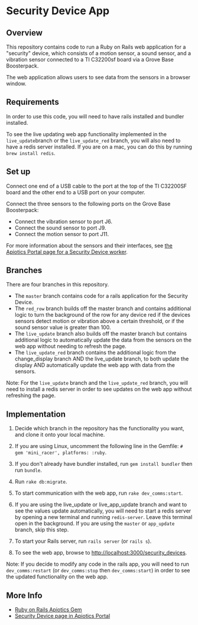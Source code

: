 # Security Device App

## Overview

This repository contains code to run a Ruby on Rails web application for a "security" device, which consists of a motion sensor, a sound sensor, and a vibration sensor connected to a TI C32200sf board via a Grove Base Boosterpack.

The web application allows users to see data from the sensors in a browser window.

## Requirements

In order to use this code, you will need to have rails installed and bundler installed.

To see the live updating web app functionality implemented in the `live_update`branch or the `live_update_red` branch, you will also need to have a redis server installed. If you are on a mac, you can do this by running `brew install redis`.

## Set up

Connect one end of a USB cable to the port at the top of the TI C32200SF board and the other end to a USB port on your computer.

Connect the three sensors to the following ports on the Grove Base Boosterpack:* Connect the vibration sensor to port J6.* Connect the sound sensor to port J9.
* Connect the motion sensor to port J11.  


For more information about the sensors and their interfaces, see [the Apiotics Portal page for a Security Device worker](https://portal.apiotics.com/workers/108).

## Branches

There are four branches in this repository.

* The `master` branch contains code for a rails application for the Security Device.
* The `red_row` branch builds off the master branch and contains additional logic to turn the background of the row for any device red if the devices sensors detect motion or vibration above a certain threshold, or if the sound sensor value is greater than 100.
* The `live_update` branch also builds off the master branch but contains additional logic to automatically update the data from the sensors on the web app without needing to refresh the page.
* The `live_update_red` branch contains the additional logic from the change_display branch AND the live_update branch, to both update the display AND automatically update the web app with data from the sensors.

Note: For the `live_update` branch and the `live_update_red` branch, you will need to install a redis server in order to see updates on the web app without refreshing the page.


## Implementation

1. Decide which branch in the repository has the functionality you want, and clone it onto your local machine.

2. If you are using Linux, uncomment the following line in the Gemfile:
`# gem 'mini_racer', platforms: :ruby`.

3. If you don't already have bundler installed, run `gem install bundler` then run `bundle`.

4. Run `rake db:migrate`.

5. To start communication with the web app, run `rake dev_comms:start`.

6. If you are using the live_update or live_app_update branch and want to see the values update automatically, you will need to start a redis server by opening a new terminal and running `redis-server`.  Leave this terminal open in the background.  If you are using the `master` or `app_update` branch, skip this step.

7. To start your Rails server, run `rails server` (or `rails s`).

8. To see the web app, browse to <http://localhost:3000/security_devices>.

Note: 
If you decide to modify any code in the rails app, you will need to run `dev_comms:restart` (or `dev_comms:stop` then `dev_comms:start`) in order to see the updated functionality on the web app. 

## More Info
* [Ruby on Rails Apiotics Gem](https://portal.apiotics.com/docs/4)
* [Security Device page in Apiotics Portal](https://portal.apiotics.com/workers/108)